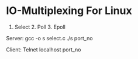 # IO-Multiplexing For Linux
1. Select 2. Poll 3. Epoll

Server:
gcc -o s select.c
./s port_no

Client:
Telnet localhost port_no

